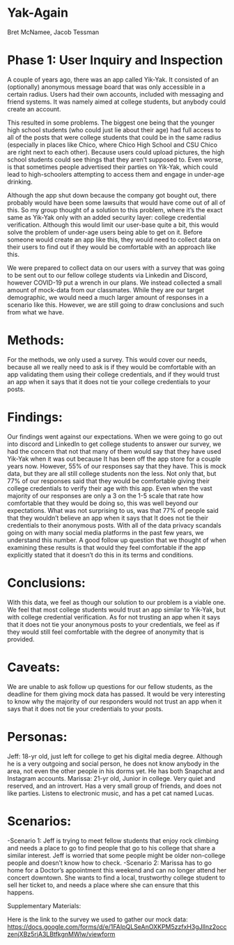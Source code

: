 <h1>
Yak-Again </h1>

Bret McNamee, Jacob Tessman

<h1> Phase 1: User Inquiry and Inspection </h1>

A couple of years ago, there was an app called Yik-Yak. It consisted of an (optionally) anonymous message board that was only accessible in a certain radius. Users had their own accounts, included with messaging and friend systems. It was namely aimed at college students, but anybody could create an account.

This resulted in some problems. The biggest one being that the younger high school students (who could just lie about their age) had full access to all of the posts that were college students that could be in the same radius (especially in places like Chico, where Chico High School and CSU Chico are right next to each other). Because users could upload pictures, the high school students could see things that they aren’t supposed to. Even worse, is that sometimes people advertised their parties on Yik-Yak, which could lead to high-schoolers attempting to access them and engage in under-age drinking. 

Although the app shut down because the company got bought out, there probably would have been some lawsuits that would have come out of all of this. So my group thought of a solution to this problem, where it’s the exact same as Yik-Yak only with an added security layer: college credential verification. Although this would limit our user-base quite a bit, this would solve the problem of under-age users being able to get on it. Before someone would create an app like this, they would need to collect data on their users to find out if they would be comfortable with an approach like this. 

We were prepared to collect data on our users with a survey that was going to be sent out to our fellow college students via Linkedin and Discord, however COVID-19 put a wrench in our plans. We instead collected a small amount of mock-data from our classmates. While they are our target demographic, we would need a much larger amount of responses in a scenario like this. However, we are still going to draw conclusions and such from what we have. 

<h1> Methods: </h1>

For the methods, we only used a survey. This would cover our needs, because all we really need to ask is if they would be comfortable with an app validating them using their college credentials, and if they would trust an app when it says that it does not tie your college credentials to your posts. 

<h1> Findings: </h1>

Our findings went against our expectations. When we were going to go out into discord and LinkedIn to get college students to answer our survey, we had the concern that not that many of them would say that they have used Yik-Yak when it was out because It has been off the app store for a couple years now. However, 55% of our responses say that they have. This is mock data, but they are all still college students non the less. Not only that, but 77% of our responses said that they would be comfortable giving their college credentials to verify their age with this app. Even when the vast majority of our responses are only a 3 on the 1-5 scale that rate how comfortable that they would be doing so, this was well beyond our expectations. What was not surprising to us, was that 77% of people said that they wouldn’t believe an app when it says that It does not tie their credentials to their anonymous posts. With all of the data privacy scandals going on with many social media platforms in the past few years, we understand this number. A good follow up question that we thought of when examining these results is that would they feel comfortable if the app explicitly stated that it doesn’t do this in its terms and conditions.

<h1> Conclusions: </h1>

With this data, we feel as though our solution to our problem is a viable one. We feel that most college students would trust an app similar to Yik-Yak, but with college credential verification. As for not trusting an app when it says that it does not tie your anonymous posts to your credentials, we feel as if they would still feel comfortable with the degree of anonymity that is provided. 

<h1> Caveats: </h1>

We are unable to ask follow up questions for our fellow students, as the deadline for them giving mock data has passed. It would be very interesting to know why the majority of our responders would not trust an app when it says that it does not tie your credentials to your posts. 

<h1> Personas: </h1>

Jeff: 18-yr old, just left for college to get his digital media degree. Although he is a very outgoing and social person, he does not know anybody in the area, not even the other people in his dorms yet. He has both Snapchat and Instagram accounts. 
Marissa: 21-yr old, Junior in college. Very quiet and reserved, and an introvert. Has a very small group of friends, and does not like parties. Listens to electronic music, and has a pet cat named Lucas. 

<h1> Scenarios: </h1>

-Scenario 1: Jeff is trying to meet fellow students that enjoy rock climbing and needs a place to go to find people that go to his college that share a similar interest. Jeff is worried that some people might be older non-college people and doesn’t know how to check.
-Scenario 2: Marissa has to go home for a Doctor’s appointment this weekend and can no longer attend her concert downtown. She wants to find a local, trustworthy college student to sell her ticket to, and needs a place where she can ensure that this happens.

<h9> Supplementary Materials: </h9>

Here is the link to the survey we used to gather our mock data:
https://docs.google.com/forms/d/e/1FAIpQLSeAnOXKPM5zzfxH3gJllnz2occzenjXBz5rjA3LBtfkgnMWlw/viewform


